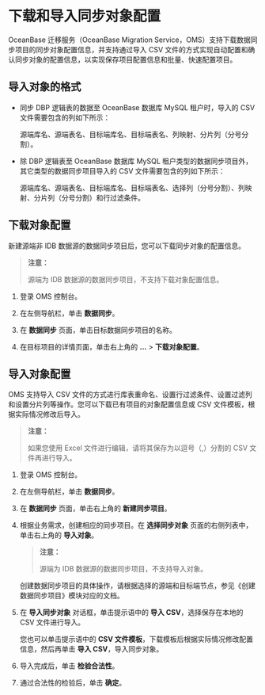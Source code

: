 # 下载和导入同步对象配置

OceanBase 迁移服务（OceanBase Migration Service，OMS）支持下载数据同步项目的同步对象配置信息，并支持通过导入 CSV 文件的方式实现自动配置和确认同步对象的配置信息，以实现保存项目配置信息和批量、快速配置项目。

## 导入对象的格式

* 同步 DBP 逻辑表的数据至 OceanBase 数据库 MySQL 租户时，导入的 CSV 文件需要包含的列如下所示：

  源端库名、源端表名、目标端库名、目标端表名、列映射、分片列（分号分割）。

* 除 DBP 逻辑表至 OceanBase 数据库 MySQL 租户类型的数据同步项目外，其它类型的数据同步项目导入的 CSV 文件需要包含的列如下所示：

  源端库名、源端表名、目标端库名、目标端表名、选择列（分号分割）、列映射、分片列（分号分割）和行过滤条件。

## 下载对象配置

新建源端非 IDB 数据源的数据同步项目后，您可以下载同步对象的配置信息。

>**注意：**
>
>源端为 IDB 数据源的数据同步项目，不支持下载对象配置信息。

1. 登录 OMS 控制台。

2. 在左侧导航栏，单击 **数据同步**。

3. 在 **数据同步** 页面，单击目标数据同步项目的名称。

4. 在目标项目的详情页面，单击右上角的 **...** \> **下载对象配置**。

## 导入对象配置

OMS 支持导入 CSV 文件的方式进行库表重命名、设置行过滤条件、设置过滤列和设置分片列等操作。您可以下载已有项目的对象配置信息或 CSV 文件模板，根据实际情况修改后导入。

>**注意：**
>
>如果您使用 Excel 文件进行编辑，请将其保存为以逗号（,）分割的 CSV 文件再进行导入。

1. 登录 OMS 控制台。

2. 在左侧导航栏，单击 **数据同步**。

3. 在 **数据同步** 页面，单击右上角的 **新建同步项目**。

4. 根据业务需求，创建相应的同步项目。在 **选择同步对象** 页面的右侧列表中，单击右上角的 **导入对象**。

   >**注意：**
   >
   >源端为 IDB 数据源的数据同步项目，不支持导入对象。

   创建数据同步项目的具体操作，请根据选择的源端和目标端节点，参见《创建数据同步项目》模块对应的文档。

5. 在 **导入同步对象** 对话框，单击提示语中的 **导入 CSV**，选择保存在本地的 CSV 文件进行导入。

   您也可以单击提示语中的 **CSV 文件模板**，下载模板后根据实际情况修改配置信息，然后再单击 **导入 CSV**，导入同步对象。

6. 导入完成后，单击 **检验合法性**。

7. 通过合法性的检验后，单击 **确定**。
